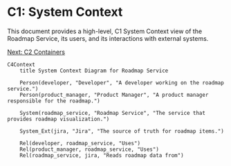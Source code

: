 # C1: System Context

This document provides a high-level, C1 System Context view of the Roadmap Service, its users, and its interactions with external systems.

[Next: C2 Containers](./c2-containers.md)

```mermaid
C4Context
    title System Context Diagram for Roadmap Service

    Person(developer, "Developer", "A developer working on the roadmap service.")
    Person(product_manager, "Product Manager", "A product manager responsible for the roadmap.")

    System(roadmap_service, "Roadmap Service", "The service that provides roadmap visualization.")

    System_Ext(jira, "Jira", "The source of truth for roadmap items.")

    Rel(developer, roadmap_service, "Uses")
    Rel(product_manager, roadmap_service, "Uses")
    Rel(roadmap_service, jira, "Reads roadmap data from")
```
